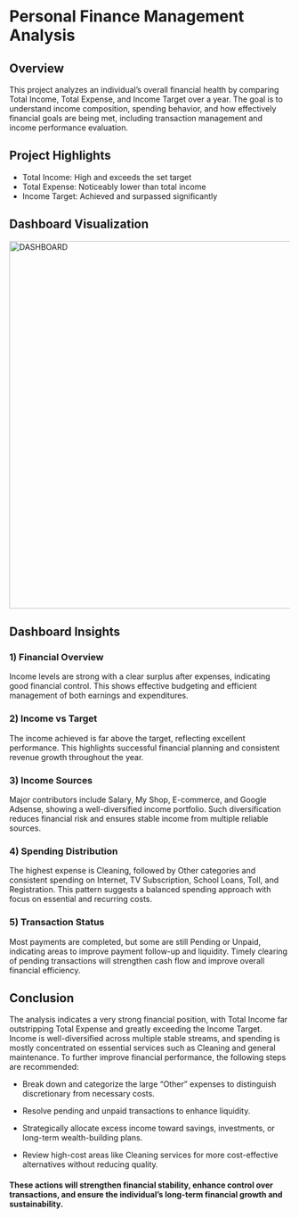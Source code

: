 # Personal Finance Management Analysis
## Overview
This project analyzes an individual’s overall financial health by comparing Total Income, Total Expense, and Income Target over a year. The goal is to understand income composition, spending behavior, and how effectively financial goals are being met, including transaction management and income performance evaluation.
## Project Highlights 
- Total Income: High and exceeds the set target
- Total Expense: Noticeably lower than total income
- Income Target: Achieved and surpassed significantly
##  Dashboard Visualization
<img width="1172" height="659" alt="DASHBOARD" src="https://github.com/user-attachments/assets/e0406773-74d0-4222-a8ad-777f330b34fd" />

## Dashboard Insights
### 1) Financial Overview
Income levels are strong with a clear surplus after expenses, indicating good financial control. This shows effective budgeting and efficient management of both earnings and expenditures.

### 2) Income vs Target
The income achieved is far above the target, reflecting excellent performance. This highlights successful financial planning and consistent revenue growth throughout the year.

### 3) Income Sources
Major contributors include Salary, My Shop, E-commerce, and Google Adsense, showing a well-diversified income portfolio. Such diversification reduces financial risk and ensures stable income from multiple reliable sources.

### 4) Spending Distribution
The highest expense is Cleaning, followed by Other categories and consistent spending on Internet, TV Subscription, School Loans, Toll, and Registration. This pattern suggests a balanced spending approach with focus on essential and recurring costs.

### 5) Transaction Status
Most payments are completed, but some are still Pending or Unpaid, indicating areas to improve payment follow-up and liquidity. Timely clearing of pending transactions will strengthen cash flow and improve overall financial efficiency.

## Conclusion
The analysis indicates a very strong financial position, with Total Income far outstripping Total Expense and greatly exceeding the Income Target. Income is well-diversified across multiple stable streams, and spending is mostly concentrated on essential services such as Cleaning and general maintenance. To further improve financial performance, the following steps are recommended:
- Break down and categorize the large “Other” expenses to distinguish discretionary from necessary costs.

- Resolve pending and unpaid transactions to enhance liquidity.

- Strategically allocate excess income toward savings, investments, or long-term wealth-building plans.

- Review high-cost areas like Cleaning services for more cost-effective alternatives without reducing quality.

#### These actions will strengthen financial stability, enhance control over transactions, and ensure the individual’s long-term financial growth and sustainability.
